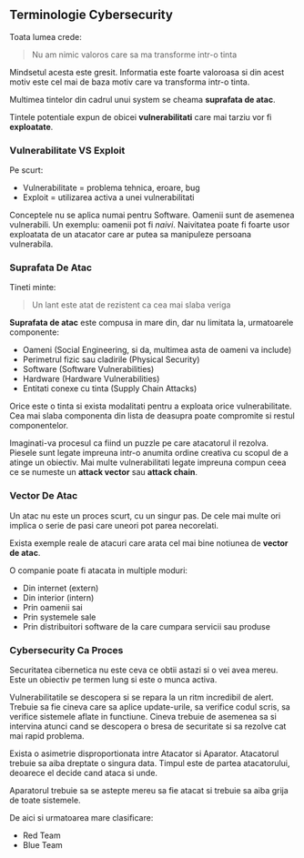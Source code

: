 ## Terminologie Cybersecurity

Toata lumea crede:

> Nu am nimic valoros care sa ma transforme intr-o tinta

Mindsetul acesta este gresit.
Informatia este foarte valoroasa si din acest motiv este cel mai de baza motiv care va transforma intr-o tinta.

Multimea tintelor din cadrul unui system se cheama **suprafata de atac**.

Tintele potentiale expun de obicei **vulnerabilitati** care mai tarziu vor fi **exploatate**.

### Vulnerabilitate VS Exploit

Pe scurt:

- Vulnerabilitate = problema tehnica, eroare, bug
- Exploit = utilizarea activa a unei vulnerabilitati

Conceptele nu se aplica numai pentru Software.
Oamenii sunt de asemenea vulnerabili.
Un exemplu: oamenii pot fi *naivi*.
Naivitatea poate fi foarte usor exploatata de un atacator care ar putea sa manipuleze persoana vulnerabila.

### Suprafata De Atac

Tineti minte:

> Un lant este atat de rezistent ca cea mai slaba veriga

**Suprafata de atac** este compusa in mare din, dar nu limitata la, urmatoarele componente:

- Oameni (Social Engineering, si da, multimea asta de oameni va include)
- Perimetrul fizic sau cladirile (Physical Security)
- Software (Software Vulnerabilities)
- Hardware (Hardware Vulnerabilities)
- Entitati conexe cu tinta (Supply Chain Attacks)

Orice este o tinta si exista modalitati pentru a exploata orice vulnerabilitate.
Cea mai slaba componenta din lista de deasupra poate compromite si restul componentelor.

Imaginati-va procesul ca fiind un puzzle pe care atacatorul il rezolva.
Piesele sunt legate impreuna intr-o anumita ordine creativa cu scopul de a atinge un obiectiv.
Mai multe vulnerabilitati legate impreuna compun ceea ce se numeste un **attack vector** sau **attack chain**.

### Vector De Atac

Un atac nu este un proces scurt, cu un singur pas.
De cele mai multe ori implica o serie de pasi care uneori pot parea necorelati.

Exista exemple reale de atacuri care arata cel mai bine notiunea de **vector de atac**.

O companie poate fi atacata in multiple moduri:

- Din internet (extern)
- Din interior (intern)
- Prin oamenii sai
- Prin systemele sale
- Prin distribuitori software de la care cumpara servicii sau produse


### Cybersecurity Ca Proces

Securitatea cibernetica nu este ceva ce obtii astazi si o vei avea mereu.
Este un obiectiv pe termen lung si este o munca activa.

Vulnerabilitatile se descopera si se repara la un ritm incredibil de alert.
Trebuie sa fie cineva care sa aplice update-urile, sa verifice codul scris, sa verifice sistemele aflate in functiune.
Cineva trebuie de asemenea sa si intervina atunci cand se descopera o bresa de securitate si sa rezolve cat mai rapid problema.

Exista o asimetrie disproportionata intre Atacator si Aparator.
Atacatorul trebuie sa aiba dreptate o singura data.
Timpul este de partea atacatorului, deoarece el decide cand ataca si unde.

Aparatorul trebuie sa se astepte mereu sa fie atacat si trebuie sa aiba grija de toate sistemele.

De aici si urmatoarea mare clasificare:

- Red Team
- Blue Team
